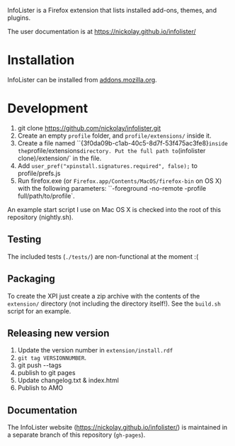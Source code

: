 InfoLister is a Firefox extension that lists installed add-ons, themes, and plugins.

The user documentation is at https://nickolay.github.io/infolister/

Installation
============
InfoLister can be installed from [addons.mozilla.org](https://addons.mozilla.org/en-US/firefox/addon/infolister/).

Development
===========

1. git clone https://github.com/nickolay/infolister.git
2. Create an empty `profile` folder, and `profile/extensions/` inside it.
3. Create a file named ``{3f0da09b-c1ab-40c5-8d7f-53f475ac3fe8}` inside the `profile/extensions` directory. Put the full path to `(infolister clone)/extension/` in the file.
4. Add `user_pref("xpinstall.signatures.required", false);` to profile/prefs.js
5. Run firefox.exe (or `Firefox.app/Contents/MacOS/firefox-bin` on OS X) with the following parameters: ``-foreground -no-remote -profile full/path/to/profile`.

An example start script I use on Mac OS X is checked into the root of this repository (nightly.sh).

Testing
-------
The included tests (`./tests/`) are non-functional at the moment :(

Packaging
---------
To create the XPI just create a zip archive with the contents of the `extension/` directory (not including the directory itself!). See the `build.sh` script for an example.

Releasing new version
---------------------

1. Update the version number in `extension/install.rdf`
2. `git tag VERSIONNUMBER`.
3. git push --tags
4. publish to git pages
5. Update changelog.txt & index.html
6. Publish to AMO

Documentation
-------------
The InfoLister website (https://nickolay.github.io/infolister/) is maintained in a separate branch of this repository (`gh-pages`).
